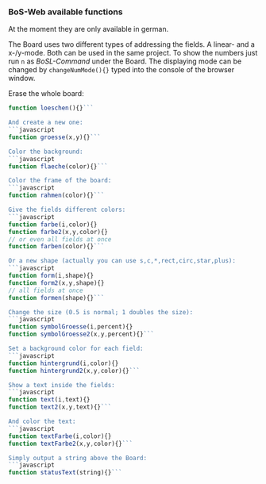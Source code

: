### BoS-Web available functions

At the moment they are only available in german.

The Board uses two different types of addressing the fields. A linear- and a x-/y-mode. Both can be used in the same project. To show the numbers just run ```n``` as *BoSL-Command* under the Board. The displaying mode can be changed by ```changeNumMode(){}``` typed into the console of the browser window.

Erase the whole board:
```javascript
function loeschen(){}```

And create a new one:
```javascript
function groesse(x,y){}```

Color the background:
```javascript
function flaeche(color){}```

Color the frame of the board:
```javascript
function rahmen(color){}```

Give the fields different colors:
```javascript
function farbe(i,color){}
function farbe2(x,y,color){}
// or even all fields at once
function farben(color){}```

Or a new shape (actually you can use s,c,*,rect,circ,star,plus):
```javascript
function form(i,shape){}
function form2(x,y,shape){}
// all fields at once
function formen(shape){}```

Change the size (0.5 is normal; 1 doubles the size):
```javascript
function symbolGroesse(i,percent){}
function symbolGroesse2(x,y,percent){}```

Set a background color for each field:
```javascript
function hintergrund(i,color){}
function hintergrund2(x,y,color){}```

Show a text inside the fields:
```javascript
function text(i,text){}
function text2(x,y,text){}```

And color the text:
```javascript
function textFarbe(i,color){}
function textFarbe2(x,y,color){}```

Simply output a string above the Board:
```javascript
function statusText(string){}```
